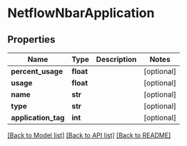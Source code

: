 # NetflowNbarApplication

## Properties
Name | Type | Description | Notes
------------ | ------------- | ------------- | -------------
**percent_usage** | **float** |  | [optional] 
**usage** | **float** |  | [optional] 
**name** | **str** |  | [optional] 
**type** | **str** |  | [optional] 
**application_tag** | **int** |  | [optional] 

[[Back to Model list]](../README.md#documentation-for-models) [[Back to API list]](../README.md#documentation-for-api-endpoints) [[Back to README]](../README.md)


